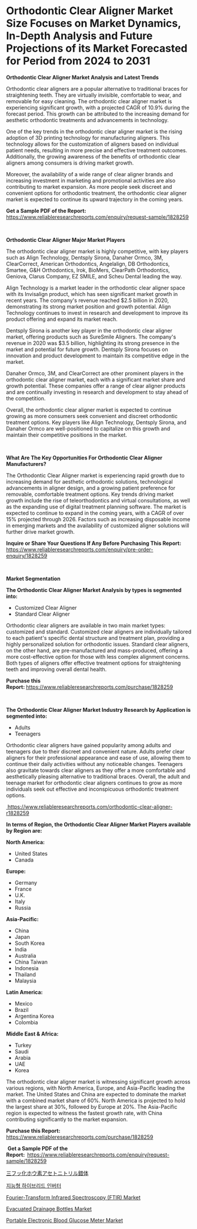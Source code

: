 <p><h1>Orthodontic Clear Aligner Market Size Focuses on Market Dynamics, In-Depth Analysis and Future Projections of its Market Forecasted for Period from 2024 to 2031</h1></p><p><strong>Orthodontic Clear Aligner Market Analysis and Latest Trends</strong></p>
<p><p>Orthodontic clear aligners are a popular alternative to traditional braces for straightening teeth. They are virtually invisible, comfortable to wear, and removable for easy cleaning. The orthodontic clear aligner market is experiencing significant growth, with a projected CAGR of 10.9% during the forecast period. This growth can be attributed to the increasing demand for aesthetic orthodontic treatments and advancements in technology.</p><p>One of the key trends in the orthodontic clear aligner market is the rising adoption of 3D printing technology for manufacturing aligners. This technology allows for the customization of aligners based on individual patient needs, resulting in more precise and effective treatment outcomes. Additionally, the growing awareness of the benefits of orthodontic clear aligners among consumers is driving market growth.</p><p>Moreover, the availability of a wide range of clear aligner brands and increasing investment in marketing and promotional activities are also contributing to market expansion. As more people seek discreet and convenient options for orthodontic treatment, the orthodontic clear aligner market is expected to continue its upward trajectory in the coming years.</p></p>
<p><strong>Get a Sample PDF of the Report:&nbsp;</strong> <a href="https://www.reliableresearchreports.com/enquiry/request-sample/1828259">https://www.reliableresearchreports.com/enquiry/request-sample/1828259</a></p>
<p>&nbsp;</p>
<p><strong>Orthodontic Clear Aligner Major Market Players</strong></p>
<p><p>The orthodontic clear aligner market is highly competitive, with key players such as Align Technology, Dentsply Sirona, Danaher Ormco, 3M, ClearCorrect, American Orthodontics, Angelalign, DB Orthodontics, Smartee, G&H Orthodontics, Irok, BioMers, ClearPath Orthodontics, Geniova, Clarus Company, EZ SMILE, and Scheu Dental leading the way.</p><p>Align Technology is a market leader in the orthodontic clear aligner space with its Invisalign product, which has seen significant market growth in recent years. The company's revenue reached $2.5 billion in 2020, demonstrating its strong market position and growth potential. Align Technology continues to invest in research and development to improve its product offering and expand its market reach.</p><p>Dentsply Sirona is another key player in the orthodontic clear aligner market, offering products such as SureSmile Aligners. The company's revenue in 2020 was $3.5 billion, highlighting its strong presence in the market and potential for future growth. Dentsply Sirona focuses on innovation and product development to maintain its competitive edge in the market.</p><p>Danaher Ormco, 3M, and ClearCorrect are other prominent players in the orthodontic clear aligner market, each with a significant market share and growth potential. These companies offer a range of clear aligner products and are continually investing in research and development to stay ahead of the competition.</p><p>Overall, the orthodontic clear aligner market is expected to continue growing as more consumers seek convenient and discreet orthodontic treatment options. Key players like Align Technology, Dentsply Sirona, and Danaher Ormco are well-positioned to capitalize on this growth and maintain their competitive positions in the market.</p></p>
<p>&nbsp;</p>
<p><strong>What Are The Key Opportunities For Orthodontic Clear Aligner Manufacturers?</strong></p>
<p><p>The Orthodontic Clear Aligner market is experiencing rapid growth due to increasing demand for aesthetic orthodontic solutions, technological advancements in aligner design, and a growing patient preference for removable, comfortable treatment options. Key trends driving market growth include the rise of teleorthodontics and virtual consultations, as well as the expanding use of digital treatment planning software. The market is expected to continue to expand in the coming years, with a CAGR of over 15% projected through 2026. Factors such as increasing disposable income in emerging markets and the availability of customized aligner solutions will further drive market growth.</p></p>
<p><strong>Inquire or Share Your Questions If Any Before Purchasing This Report:</strong> <a href="https://www.reliableresearchreports.com/enquiry/pre-order-enquiry/1828259">https://www.reliableresearchreports.com/enquiry/pre-order-enquiry/1828259</a></p>
<p>&nbsp;</p>
<p><strong>Market Segmentation</strong></p>
<p><strong>The Orthodontic Clear Aligner Market Analysis by types is segmented into:</strong></p>
<p><ul><li>Customized Clear Aligner</li><li>Standard Clear Aligner</li></ul></p>
<p><p>Orthodontic clear aligners are available in two main market types: customized and standard. Customized clear aligners are individually tailored to each patient's specific dental structure and treatment plan, providing a highly personalized solution for orthodontic issues. Standard clear aligners, on the other hand, are pre-manufactured and mass-produced, offering a more cost-effective option for those with less complex alignment concerns. Both types of aligners offer effective treatment options for straightening teeth and improving overall dental health.</p></p>
<p><strong>Purchase this Report:&nbsp;</strong><a href="https://www.reliableresearchreports.com/purchase/1828259">https://www.reliableresearchreports.com/purchase/1828259</a></p>
<p>&nbsp;</p>
<p><strong>The Orthodontic Clear Aligner Market Industry Research by Application is segmented into:</strong></p>
<p><ul><li>Adults</li><li>Teenagers</li></ul></p>
<p><p>Orthodontic clear aligners have gained popularity among adults and teenagers due to their discreet and convenient nature. Adults prefer clear aligners for their professional appearance and ease of use, allowing them to continue their daily activities without any noticeable changes. Teenagers also gravitate towards clear aligners as they offer a more comfortable and aesthetically pleasing alternative to traditional braces. Overall, the adult and teenage market for orthodontic clear aligners continues to grow as more individuals seek out effective and inconspicuous orthodontic treatment options.</p></p>
<p><a href="https://www.reliableresearchreports.com/orthodontic-clear-aligner-r1828259">&nbsp;https://www.reliableresearchreports.com/orthodontic-clear-aligner-r1828259</a></p>
<p><strong>In terms of Region, the Orthodontic Clear Aligner Market Players available by Region are:</strong></p>
<p>
    <p> <strong> North America: </strong>
        <ul>
            <li>United States</li>
            <li>Canada</li>
        </ul>
        </p> 
    <p> <strong> Europe: </strong>
        <ul>
            <li>Germany</li>
            <li>France</li>
            <li>U.K.</li>
            <li>Italy</li>
            <li>Russia</li>
        </ul>
        </p> 
    <p> <strong> Asia-Pacific: </strong>
        <ul>
            <li>China</li>
            <li>Japan</li>
            <li>South Korea</li>
            <li>India</li>
            <li>Australia</li>
            <li>China Taiwan</li>
            <li>Indonesia</li>
            <li>Thailand</li>
            <li>Malaysia</li>
        </ul>
        </p> 
    <p> <strong> Latin America: </strong>
        <ul>
            <li>Mexico</li>
            <li>Brazil</li>
            <li>Argentina Korea</li>
            <li>Colombia</li>
        </ul>
        </p> 
    <p> <strong> Middle East & Africa: </strong>
        <ul>
            <li>Turkey</li>
            <li>Saudi</li>
            <li>Arabia</li>
            <li>UAE</li>
            <li>Korea</li>
        </ul>
    </p>
    </p>
<p><p>The orthodontic clear aligner market is witnessing significant growth across various regions, with North America, Europe, and Asia-Pacific leading the market. The United States and China are expected to dominate the market with a combined market share of 60%. North America is projected to hold the largest share at 30%, followed by Europe at 20%. The Asia-Pacific region is expected to witness the fastest growth rate, with China contributing significantly to the market expansion.</p></p>
<p><strong>Purchase this Report: </strong><a href="https://www.reliableresearchreports.com/purchase/1828259">https://www.reliableresearchreports.com/purchase/1828259</a></p>
<p>&nbsp;<strong>Get a Sample PDF of the Report:&nbsp;&nbsp;</strong><a href="https://www.reliableresearchreports.com/enquiry/request-sample/1828259">https://www.reliableresearchreports.com/enquiry/request-sample/1828259</a></p>
<p><strong></strong></p>
<p><p><a href="https://medium.com/@lorrainethompson10/%E3%83%9B%E3%82%A6%E7%B4%A0%E3%83%88%E3%83%AA%E3%83%95%E3%83%AB%E3%82%AA%E3%83%AA%E3%83%89%E3%82%A2%E3%82%BB%E3%83%88%E3%83%8B%E3%83%88%E3%83%AA%E3%83%AB%E8%A4%87%E5%90%88%E4%BD%93%E3%81%AE%E5%B8%82%E5%A0%B4%E3%83%A1%E3%83%88%E3%83%AA%E3%82%AF%E3%82%B9%E3%81%AE%E8%A7%A3%E8%AA%AD-%E5%B8%82%E5%A0%B4%E3%82%B7%E3%82%A7%E3%82%A2-%E3%83%88%E3%83%AC%E3%83%B3%E3%83%89-%E6%88%90%E9%95%B7%E3%83%91%E3%82%BF%E3%83%BC%E3%83%B3-35839ac30644">三フッ化ホウ素アセトニトリル錯体</a></p><p><a href="https://medium.com/@jasonalter89657w/%EC%A7%80%EB%8A%A5%ED%98%95-%ED%95%98%EC%9D%B4%EB%B8%8C%EB%A6%AC%EB%93%9C-%EC%9D%B8%EB%B2%84%ED%84%B0-%EC%8B%9C%EC%9E%A5-%EC%8B%9C%EC%9E%A5-cagr-%EC%8B%9C%EC%9E%A5-%ED%8A%B8%EB%A0%8C%EB%93%9C-%EB%B0%8F-%EC%84%B1%EC%9E%A5-%EC%A0%84%EB%9E%B5%EC%97%90-%EB%8C%80%ED%95%9C-%ED%86%B5%EC%B0%B0%EB%A0%A5-f02987d1bbaf">지능형 하이브리드 인버터</a></p><p><a href="https://view.publitas.com/reportprime-1/fourier-transform-infrared-spectroscopy-ftir-market-trends-forecast-and-competitive-analysis-to-2031/">Fourier-Transform Infrared Spectroscopy (FTIR) Market</a></p><p><a href="https://github.com/beatblasta/Market-Research-Report-List-3/blob/main/evacuated-drainage-bottles-market.md">Evacuated Drainage Bottles Market</a></p><p><a href="https://github.com/shotows/Market-Research-Report-List-2/blob/main/portable-electronic-blood-glucose-meter-market.md">Portable Electronic Blood Glucose Meter Market</a></p></p>